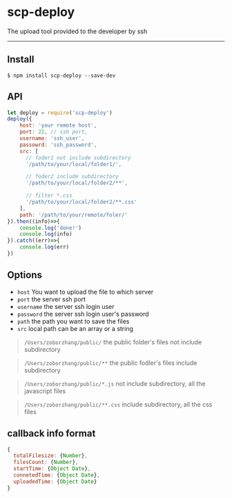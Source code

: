 # scp-deploy

The upload tool provided to the developer by ssh

----

## Install
```
$ npm install scp-deploy --save-dev
```

## API
```js
let deploy = require('scp-deploy')
deploy({
    host: 'your remote host',
    port: 22, // ssh port,
    username: 'ssh_user',
    passowrd: 'ssh_password',
    src: [
      // foder1 not include subdirectory
      '/path/to/your/local/folder1/',

      // foder2 include subdirectory
      '/path/to/your/local/folder2/**',

      // filter *.css
      '/path/to/your/local/folder2/**.css'
    ],
    path: '/path/to/your/remote/foler/'
}).then((info)=>{
    console.log('done!')
    console.log(info)
}).catch((err)=>{
    console.log(err)
})
```

## Options
* `host` You want to upload the file to which server
* `port` the server ssh port
* `username` the server ssh login user
* `password` the server ssh login user's password
* `path` the path you want to save the files
* `src` local path can be an array or a string
 > `/Users/zoborzhang/public/` the public folder's files not include subdirectory

 > `/Users/zoborzhang/public/**` the public fodler's files include subdirectory

 > `/Users/zoborzhang/public/*.js` not include subdirectory, all the javascript files

 > `/Users/zoborzhang/public/**.css` include subdirectory, all the css files

## callback info format
```js
{
  totalFilesize: {Number},
  filesCount: {Number},
  startTime: {Object Date},
  connetedTime: {Object Date},
  uploadedTime: {Object Date}
}
```